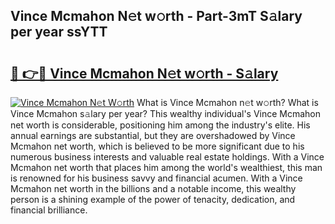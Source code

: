 ## Vince Mcmahon N𝚎t w𝚘rth - Part-3mT S𝚊lary per year ssYTT

# <h2><a href="http://gc4ep3.nevu.top/?p=Vince+Mcmahon">🔗 👉🔴 Vince Mcmahon N𝚎t w𝚘rth - S𝚊lary</a></h2>

[![Vince Mcmahon N𝚎t W𝚘rth](https://i.imgur.com/Oavwk0R.jpeg)](http://gc4ep3.nevu.top/?p=Vince+Mcmahon)
What is Vince Mcmahon n𝚎t w𝚘rth? What is Vince Mcmahon s𝚊lary per year?
This wealthy individual's Vince Mcmahon net worth is considerable, positioning him among the industry's elite. His annual earnings are substantial, but they are overshadowed by Vince Mcmahon net worth, which is believed to be more significant due to his numerous business interests and valuable real estate holdings. With a Vince Mcmahon net worth that places him among the world's wealthiest, this man is renowned for his business savvy and financial acumen. With a Vince Mcmahon net worth in the billions and a notable income, this wealthy person is a shining example of the power of tenacity, dedication, and financial brilliance.
